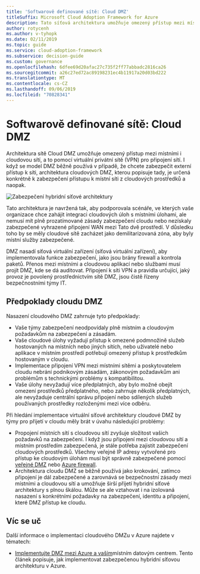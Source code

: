 ```yaml
---
title: 'Softwarově definované sítě: Cloud DMZ'
titleSuffix: Microsoft Cloud Adoption Framework for Azure
description: Tato síťová architektura umožňuje omezený přístup mezi místními a cloudovou sítí.
author: rotycenh
ms.author: v-tyhopk
ms.date: 02/11/2019
ms.topic: guide
ms.service: cloud-adoption-framework
ms.subservice: decision-guide
ms.custom: governance
ms.openlocfilehash: 6dfee69d20afac27c735f2ff77abbadc2816ca26
ms.sourcegitcommit: a26c27ed72ac89198231ec4b11917a20d03bd222
ms.translationtype: MT
ms.contentlocale: cs-CZ
ms.lasthandoff: 09/06/2019
ms.locfileid: "70828341"
---
```

# <a name="software-defined-networking-cloud-dmz"></a>Softwarově definované sítě: Cloud DMZ

Architektura sítě Cloud DMZ umožňuje omezený přístup mezi místními i cloudovou sítí, a to pomocí virtuální privátní sítě (VPN) pro připojení sítí. I když se model DMZ běžně používá v případě, že chcete zabezpečit externí přístup k síti, architektura cloudových DMZ, kterou popisuje tady, je určená konkrétně k zabezpečení přístupu k místní síti z cloudových prostředků a naopak.

![Zabezpečení hybridní síťové architektury](https://docs.microsoft.com/azure/architecture/reference-architectures/dmz/images/dmz-private.png)

Tato architektura je navržená tak, aby podporovala scénáře, ve kterých vaše organizace chce zahájit integraci cloudových úloh s místními úlohami, ale nemusí mít plně prozatímované zásady zabezpečení cloudu nebo nezískaly zabezpečené vyhrazené připojení WAN mezi Tato dvě prostředí. V důsledku toho by se měly cloudové sítě zacházet jako demilitarizovaná zóna, aby byly místní služby zabezpečené.

DMZ nasadí síťová virtuální zařízení (síťová virtuální zařízení), aby implementovala funkce zabezpečení, jako jsou brány firewall a kontrola paketů. Přenos mezi místními a cloudovou aplikací nebo službami musí projít DMZ, kde se dá auditovat. Připojení k síti VPN a pravidla určující, jaký provoz je povolený prostřednictvím sítě DMZ, jsou čistě řízeny bezpečnostními týmy IT.

## <a name="cloud-dmz-assumptions"></a>Předpoklady cloudu DMZ

Nasazení cloudového DMZ zahrnuje tyto předpoklady:

- Vaše týmy zabezpečení neodpovídaly plně místním a cloudovým požadavkům na zabezpečení a zásadám.
- Vaše cloudové úlohy vyžadují přístup k omezené podmnožině služeb hostovaných na místních nebo jiných sítích, nebo uživatelé nebo aplikace v místním prostředí potřebují omezený přístup k prostředkům hostovaným v cloudu.
- Implementace připojení VPN mezi místními sítěmi a poskytovatelem cloudu nebrání podnikovým zásadám, zákonovým požadavkům ani problémům s technickými problémy s kompatibilitou.
- Vaše úlohy nevyžadují více předplatných, aby bylo možné obejít omezení prostředků předplatného, nebo zahrnuje několik předplatných, ale nevyžaduje centrální správu připojení nebo sdílených služeb používaných prostředky rozloženými mezi více odběru.

Při hledání implementace virtuální síťové architektury cloudové DMZ by týmy pro přijetí v cloudu měly brát v úvahu následující problémy:

- Propojení místních sítí s cloudovou sítí zvyšuje složitost vašich požadavků na zabezpečení. I když jsou připojení mezi cloudovou sítí a místním prostředím zabezpečená, je stále potřeba zajistit zabezpečení cloudových prostředků. Všechny veřejné IP adresy vytvořené pro přístup ke cloudovým úlohám musí být správně zabezpečené pomocí [veřejné DMZ](/azure/architecture/reference-architectures/dmz/secure-vnet-dmz) nebo [Azure firewall](/azure/firewall).
- Architektura cloudu DMZ se běžně používá jako krokování, zatímco připojení je dál zabezpečené a zarovnává se bezpečnostní zásady mezi místními a cloudovou sítí a umožňuje širší přijetí hybridní síťové architektury s plnou škálou. Může se ale vztahovat i na izolovaná nasazení s konkrétními požadavky na zabezpečení, identitu a připojení, které DMZ přístup ke cloudu.

## <a name="learn-more"></a>Víc se uč

Další informace o implementaci cloudového DMZu v Azure najdete v tématech:

- [Implementujte DMZ mezi Azure a vaším](https://docs.microsoft.com/azure/architecture/reference-architectures/dmz/secure-vnet-hybrid)místním datovým centrem. Tento článek popisuje, jak implementovat zabezpečenou hybridní síťovou architekturu v Azure.
